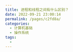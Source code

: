 ```yaml
---
title: 进程和线程之间有什么区别？
date: 2022-09-21 23:00:14
permalink: /pages/c2fd8a/
categories:
  - 计算机基础
  - 操作系统
tags:
  - 
---
```

